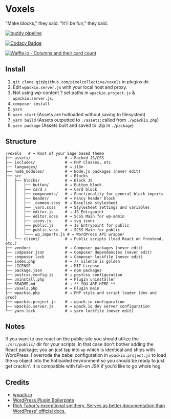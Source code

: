 # Voxels

"Make blocks," they said. "It'll be fun," they said.

[![buddy pipeline](https://app.buddy.works/kellymears/voxels/pipelines/pipeline/163791/badge.svg?token=cf2f71b8ebfcd126c19a30872316d61faefcc66df3489814198c6180b7cca03d "buddy pipeline")](https://app.buddy.works/kellymears/voxels/pipelines/pipeline/163791)

[![Codacy Badge](https://api.codacy.com/project/badge/Grade/9673e9cf624049c4afb2a9c6d413f550)](https://www.codacy.com/app/pixelcollective/voxels?utm_source=github.com&amp;utm_medium=referral&amp;utm_content=pixelcollective/voxels&amp;utm_campaign=Badge_Grade)

[![Waffle.io - Columns and their card count](https://badge.waffle.io/pixelcollective/voxels.svg?columns=all)](https://waffle.io/pixelcollective/voxels)

## Install

1. `git clone git@github.com/pixelcollective/voxels` in plugins dir.
2. Edit `wpackio.server.js` with your local host and proxy.
3. Not using wp-content ? set paths in `wpackio.project.js` & `wpackio.server.js`.
4. `composer install`
5. `yarn`
6. `yarn start` (Assets are hotloaded without saving to filesystem)
7. `yarn build` (Assets outputted to `./assets`; called from `./wpackio.php`)
8. `yarn package` (Assets built and saved to .zip in `./package`)

## Structure

```(txt)
/voxels   # → Root of your Sage based theme
├── assets/               # → Packed JS/CSS
├── includes/             # → PHP Classes, etc.
├── languages/            # → i18n
├── node_modules/         # → Node.js packages (never edit)
├── src                   # → Blocks
│   ├── blocks/           # → Block JS
│   │   ├── button/       # → Button block
│   │   ├── card /        # → Card block
│   │   ├── components/   # → Functionality for general block imports
│   │   ├── header/       # → Fancy header block
│   │   ├── _common.scss  # → Baseline stylesheet
│   │   ├── _vars.scss    # → Stylesheet settings and variables
│   │   ├── editor.js     # → JS Entrypoint
│   │   ├── editor.scss   # → SCSS Main for wp-admin
│   │   ├── icons.js      # → svg icons
│   │   ├── public.js     # → JS Entrypoint for public
│   │   ├── public.scss   # → SCSS Main for public
│   │   └─── wp_imports.js # → WordPress API wrapper
│   └── client/           # → Public scripts (load React on frontend, etc.)
├── vendor/               # → Composer packages (never edit)
├── composer.json         # → Composer dependencies (never edit)
├── composer.lock         # → Composer lockfile (never edit)
├── index.php             # → // silence is golden
├── LICENSE               # → MIT License
├── package.json          # → npm packages
├── postcss.config.js     # → postcss configuration
├── uninstall.php         # → Plugin uninstaller
├── README.md             # → ** YOU ARE HERE **
├── voxels.php            # → Plugin main
├── wpackio.php           # → PHP style and script loader (dev and prod)
├── wpackio.project.js    # → wpack.io configuration
├── wpackio.server.js     # → wpack.io dev server configuration
└── yarn.lock             # → yarn lockfile (never edit)
```

## Notes

If you want to use react on the public site you should utilize the `./src/public/` dir for your scripts. In that case don't bother adding the React package; you an just tap into `wp` which is identical and ships with WordPress. I overrode the babel configuration in `wpackio.project.js` to load the `wp` object into the hotloaded environment so you should be ready to just get crackin'. It is compatible with full-on JSX if you'd like to go whole hog.

## Credits

* [wpack.io](https://wpack.io/)
* [WordPress Plugin Boilerplate](https://github.com/DevinVinson/WordPress-Plugin-Boilerplate)
* [Rich Tabor's exceptional smithery. Serves as better documentation than WordPress' official docs.](https://richtabor.com)